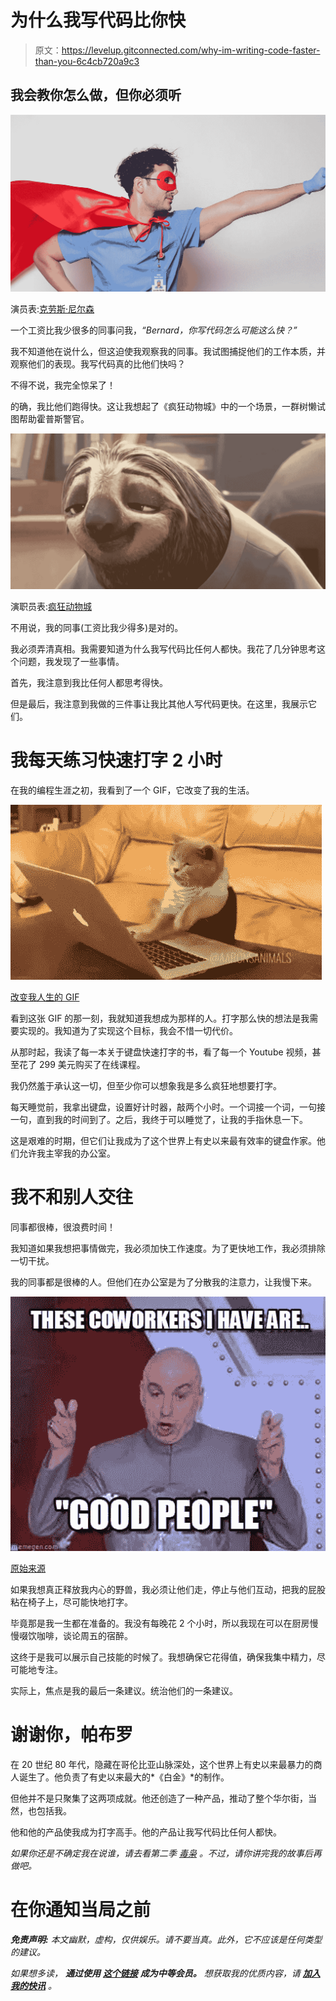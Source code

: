 # 为什么我写代码比你快

> 原文：<https://levelup.gitconnected.com/why-im-writing-code-faster-than-you-6c4cb720a9c3>

## 我会教你怎么做，但你必须听

![](img/b476197b809e6fb8303ddd955f576319.png)

演员表:[克劳斯·尼尔森](https://www.pexels.com/sk-sk/photo/rukavica-zamestnanie-povolanie-pozicia-6303759/)

一个工资比我少很多的同事问我，*“Bernard，你写代码怎么可能这么快？”*

我不知道他在说什么，但这迫使我观察我的同事。我试图捕捉他们的工作本质，并观察他们的表现。我写代码真的比他们快吗？

不得不说，我完全惊呆了！

的确，我比他们跑得快。这让我想起了《疯狂动物城》中的一个场景，一群树懒试图帮助霍普斯警官。

![](img/e3f5d6868641e6ef3c4e6d74dd1b2f68.png)

演职员表:[疯狂动物城](https://www.imdb.com/title/tt2948356/)

不用说，我的同事(工资比我少得多)是对的。

我必须弄清真相。我需要知道为什么我写代码比任何人都快。我花了几分钟思考这个问题，我发现了一些事情。

首先，我注意到我比任何人都思考得快。

但是最后，我注意到我做的三件事让我比其他人写代码更快。在这里，我展示它们。

# 我每天练习快速打字 2 小时

在我的编程生涯之初，我看到了一个 GIF，它改变了我的生活。

![](img/e1012479764f0dfbd3ebe983b3b6118b.png)

[改变我人生的 GIF](https://c.tenor.com/bCfpwMjfAi0AAAAC/cat-typing.gif)

看到这张 GIF 的那一刻，我就知道我想成为那样的人。打字那么快的想法是我需要实现的。我知道为了实现这个目标，我会不惜一切代价。

从那时起，我读了每一本关于键盘快速打字的书，看了每一个 Youtube 视频，甚至花了 299 美元购买了在线课程。

我仍然羞于承认这一切，但至少你可以想象我是多么疯狂地想要打字。

每天睡觉前，我拿出键盘，设置好计时器，敲两个小时。一个词接一个词，一句接一句，直到我的时间到了。之后，我终于可以睡觉了，让我的手指休息一下。

这是艰难的时期，但它们让我成为了这个世界上有史以来最有效率的键盘作家。他们允许我主宰我的办公室。

# 我不和别人交往

同事都很棒，很浪费时间！

我知道如果我想把事情做完，我必须加快工作速度。为了更快地工作，我必须排除一切干扰。

我的同事都是很棒的人。但他们在办公室是为了分散我的注意力，让我慢下来。

![](img/df8cbf577fc19abcfbe4261c5b6bc3c3.png)

[原始来源](https://medium.com/@bernardbad/why-im-writing-code-faster-than-you-6c4cb720a9c3)

如果我想真正释放我内心的野兽，我必须让他们走，停止与他们互动，把我的屁股粘在椅子上，尽可能快地打字。

毕竟那是我一生都在准备的。我没有每晚花 2 个小时，所以我现在可以在厨房慢慢啜饮咖啡，谈论周五的宿醉。

这终于是我可以展示自己技能的时候了。我想确保它花得值，确保我集中精力，尽可能地专注。

实际上，焦点是我的最后一条建议。统治他们的一条建议。

# 谢谢你，帕布罗

在 20 世纪 80 年代，隐藏在哥伦比亚山脉深处，这个世界上有史以来最暴力的商人诞生了。他负责了有史以来最大的*《白金》*的制作。

但他并不是只聚集了这两项成就。他还创造了一种产品，推动了整个华尔街，当然，也包括我。

他和他的产品使我成为打字高手。他的产品让我写代码比任何人都快。

*如果你还是不确定我在说谁，请去看第二季* [*毒枭*](https://www.imdb.com/title/tt2707408/) *。不过，请你讲完我的故事后再做吧。*

# 在你通知当局之前

***免责声明:*** *本文幽默，虚构，仅供娱乐。请不要当真。此外，它不应该是任何类型的建议。*

*如果想多读，* ***通过使用*** [***这个链接***](https://bernardbad.medium.com/membership) ***成为中等会员。*** *想获取我的优质内容，请* [***加入我的快讯***](https://upbeatcode.substack.com/) *。*